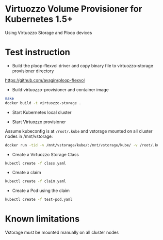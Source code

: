 # Virtuozzo Volume Provisioner for Kubernetes 1.5+

Using Virtuozzo Storage and Ploop devices

# Test instruction

* Build the ploop-flexvol driver and copy binary file to virtuozzo-storage provisioner directory

https://github.com/avagin/ploop-flexvol

* Build virtuozzo-provisioner and container image

```bash
make
docker build -t virtuozzo-storage .
```

* Start Kubernetes local cluster

* Start Virtuozzo provisioner

Assume kubeconfig is at `/root/.kube` and vstorage mounted on all cluster nodes in /mnt/vstorage:

```bash
docker run -tid -v /mnt/vstorage/kube/:/mnt/vstorage/kube/ -v /root/.kube:/kube --privileged --net=host  virtuozzo-storage /usr/local/bin/virtuozzo-storage -master=http://127.0.0.1:8080 -kubeconfig=/kube/config
```

* Create a Virtuozzo Storage Class

```bash
kubectl create -f class.yaml
```

* Create a claim

```bash
kubectl create -f claim.yaml
```

* Create a Pod using the claim

```bash
kubectl create -f test-pod.yaml
```


# Known limitations
Vstorage must be mounted manually on all cluster nodes

